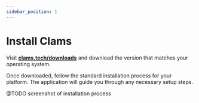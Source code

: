 ```yaml
---
sidebar_position: 1
---
```


# Install Clams

Visit [**clams.tech/downloads**](https://clams.tech/downloads) and download the version that matches your operating system.

Once downloaded, follow the standard installation process for your platform. The application will guide you through any necessary setup steps.

@TODO screenshot of installation process
